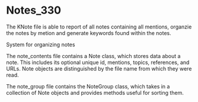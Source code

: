 # Notes_330


The KNote file is able to report of all notes containing all mentions, organzie the notes by metion and generate keywords found within the notes.

System for organizing notes

The note_contents file contains a Note class, which stores data about a note. This includes its optional unique id, mentions, topics, references, and URLs. Note objects are distinguished by the file name from which they were read.

The note_group file contains the NoteGroup class, which takes in a collection of Note objects and provides methods useful for sorting them.
